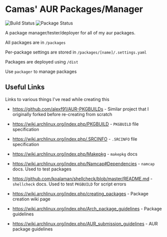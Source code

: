 # Camas' AUR Packages/Manager

![Build Status](https://github.com/camas/aur-packages/workflows/build-rust/badge.svg
) ![Package Status](https://github.com/camas/aur-packages/workflows/test-packages/badge.svg
)

A package manager/tester/deployer for all of my aur packages.

All packages are in `/packages`

Per-package settings are stored in `/packages/[name]/.settings.yaml`

Packages are deployed using `/dist`

Use `packager` to manage packages

## Useful Links

Links to various things I've read while creating this

- <https://github.com/alexf91/AUR-PKGBUILDs> - Similar project that I originally forked before re-creating from scratch

- <https://wiki.archlinux.org/index.php/PKGBUILD> - `PKGBUILD` file specification

- <https://wiki.archlinux.org/index.php/.SRCINFO> - `.SRCINFO` file specification

- <https://wiki.archlinux.org/index.php/Makepkg> - `makepkg` docs

- <https://wiki.archlinux.org/index.php/Namcap#Dependencies> - `namcap` docs. Used to test packages

- <https://github.com/koalaman/shellcheck/blob/master/README.md> - `shellcheck` docs. Used to test `PKGBUILD` for script errors

- <https://wiki.archlinux.org/index.php/creating_packages> - Package creation wiki page

- <https://wiki.archlinux.org/index.php/Arch_package_guidelines> - Package guidelines

- <https://wiki.archlinux.org/index.php/AUR_submission_guidelines> - AUR package guidelines

